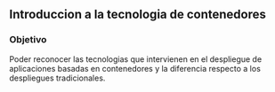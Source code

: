 ## Introduccion a la tecnologia de contenedores 

### Objetivo
Poder reconocer las tecnologias que intervienen en el despliegue de aplicaciones basadas en contenedores y la diferencia respecto a los despliegues tradicionales.
